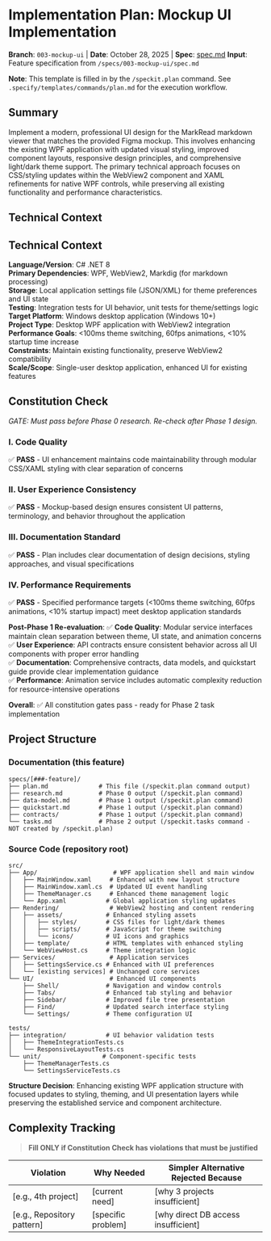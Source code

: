 # Implementation Plan: Mockup UI Implementation

**Branch**: `003-mockup-ui` | **Date**: October 28, 2025 | **Spec**: [spec.md](./spec.md)
**Input**: Feature specification from `/specs/003-mockup-ui/spec.md`

**Note**: This template is filled in by the `/speckit.plan` command. See `.specify/templates/commands/plan.md` for the execution workflow.

## Summary

Implement a modern, professional UI design for the MarkRead markdown viewer that matches the provided Figma mockup. This involves enhancing the existing WPF application with updated visual styling, improved component layouts, responsive design principles, and comprehensive light/dark theme support. The primary technical approach focuses on CSS/styling updates within the WebView2 component and XAML refinements for native WPF controls, while preserving all existing functionality and performance characteristics.

## Technical Context

<!--
  ACTION REQUIRED: Replace the content in this section with the technical details
  for the project. The structure here is presented in advisory capacity to guide
  the iteration process.
-->

## Technical Context

**Language/Version**: C# .NET 8  
**Primary Dependencies**: WPF, WebView2, Markdig (for markdown processing)  
**Storage**: Local application settings file (JSON/XML) for theme preferences and UI state  
**Testing**: Integration tests for UI behavior, unit tests for theme/settings logic  
**Target Platform**: Windows desktop application (Windows 10+)  
**Project Type**: Desktop WPF application with WebView2 integration  
**Performance Goals**: <100ms theme switching, 60fps animations, <10% startup time increase  
**Constraints**: Maintain existing functionality, preserve WebView2 compatibility  
**Scale/Scope**: Single-user desktop application, enhanced UI for existing features

## Constitution Check

*GATE: Must pass before Phase 0 research. Re-check after Phase 1 design.*

### I. Code Quality
✅ **PASS** - UI enhancement maintains code maintainability through modular CSS/XAML styling with clear separation of concerns

### II. User Experience Consistency  
✅ **PASS** - Mockup-based design ensures consistent UI patterns, terminology, and behavior throughout the application

### III. Documentation Standard
✅ **PASS** - Plan includes clear documentation of design decisions, styling approaches, and visual specifications

### IV. Performance Requirements
✅ **PASS** - Specified performance targets (<100ms theme switching, 60fps animations, <10% startup impact) meet desktop application standards

**Post-Phase 1 Re-evaluation**:
✅ **Code Quality**: Modular service interfaces maintain clean separation between theme, UI state, and animation concerns  
✅ **User Experience**: API contracts ensure consistent behavior across all UI components with proper error handling  
✅ **Documentation**: Comprehensive contracts, data models, and quickstart guide provide clear implementation guidance  
✅ **Performance**: Animation service includes automatic complexity reduction for resource-intensive operations  

**Overall**: ✅ All constitution gates pass - ready for Phase 2 task implementation

## Project Structure

### Documentation (this feature)

```text
specs/[###-feature]/
├── plan.md              # This file (/speckit.plan command output)
├── research.md          # Phase 0 output (/speckit.plan command)
├── data-model.md        # Phase 1 output (/speckit.plan command)
├── quickstart.md        # Phase 1 output (/speckit.plan command)
├── contracts/           # Phase 1 output (/speckit.plan command)
└── tasks.md             # Phase 2 output (/speckit.tasks command - NOT created by /speckit.plan)
```

### Source Code (repository root)

```text
src/
├── App/                     # WPF application shell and main window
│   ├── MainWindow.xaml     # Enhanced with new layout structure
│   ├── MainWindow.xaml.cs  # Updated UI event handling
│   ├── ThemeManager.cs     # Enhanced theme management logic
│   └── App.xaml           # Global application styling updates
├── Rendering/              # WebView2 hosting and content rendering
│   ├── assets/            # Enhanced styling assets
│   │   ├── styles/        # CSS files for light/dark themes
│   │   ├── scripts/       # JavaScript for theme switching
│   │   └── icons/         # UI icons and graphics
│   ├── template/          # HTML templates with enhanced styling
│   └── WebViewHost.cs     # Theme integration logic
├── Services/               # Application services
│   ├── SettingsService.cs # Enhanced with UI preferences
│   └── [existing services] # Unchanged core services
└── UI/                     # Enhanced UI components
    ├── Shell/             # Navigation and window controls
    ├── Tabs/              # Enhanced tab styling and behavior
    ├── Sidebar/           # Improved file tree presentation
    ├── Find/              # Updated search interface styling
    └── Settings/          # Theme configuration UI

tests/
├── integration/           # UI behavior validation tests
│   ├── ThemeIntegrationTests.cs
│   └── ResponsiveLayoutTests.cs
└── unit/                 # Component-specific tests
    ├── ThemeManagerTests.cs
    └── SettingsServiceTests.cs
```

**Structure Decision**: Enhancing existing WPF application structure with focused updates to styling, theming, and UI presentation layers while preserving the established service and component architecture.

## Complexity Tracking

> **Fill ONLY if Constitution Check has violations that must be justified**

| Violation | Why Needed | Simpler Alternative Rejected Because |
|-----------|------------|-------------------------------------|
| [e.g., 4th project] | [current need] | [why 3 projects insufficient] |
| [e.g., Repository pattern] | [specific problem] | [why direct DB access insufficient] |
